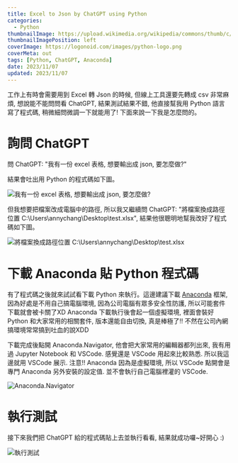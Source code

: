 ```yaml
---
title: Excel to Json by ChatGPT using Python
categories:
  - Python
thumbnailImage: https://upload.wikimedia.org/wikipedia/commons/thumb/c/c3/Python-logo-notext.svg/768px-Python-logo-notext.svg.png
thumbnailImagePosition: left
coverImage: https://logonoid.com/images/python-logo.png
coverMeta: out
tags: [Python, ChatGPT, Anaconda]
date: 2023/11/07
updated: 2023/11/07
---
```


工作上有時會需要用到 Excel 轉 Json 的時候, 但線上工具還要先轉成 csv 非常麻煩, 想說能不能問問看 ChatGPT, 結果測試結果不錯, 他直接幫我用 Python 語言寫了程式碼, 稍微細問微調一下就能用了! 下面來說一下我是怎麼問的。

<!--more-->

# 詢問 ChatGPT

問 ChatGPT: "我有一份 excel 表格, 想要輸出成 json, 要怎麼做?"

結果會吐出用 Python 的程式碼如下圖。

![我有一份 excel 表格, 想要輸出成 json, 要怎麼做?](https://media.discordapp.net/attachments/1135775611948900472/1171267006415261806/image.png?ex=655c0e67&is=65499967&hm=78d61f197714bc1c66156146c6152095d48087bec9442ab412933e38802075a5&=&width=540&height=597)

但我想要把檔案改成電腦中的路徑, 所以我又繼續問 ChatGPT: "將檔案換成路徑位置 C:\Users\annychang\Desktop\test.xlsx", 結果他很聰明地幫我改好了程式碼如下圖。

![將檔案換成路徑位置 C:\Users\annychang\Desktop\test.xlsx](https://media.discordapp.net/attachments/1135775611948900472/1171268001727778867/image.png?ex=655c0f54&is=65499a54&hm=ef647a84a1e84df6c6ad1fbf667c3c09246cb72a9f78b5b532ca7058f9b92ebd&=&width=579&height=597)

# 下載 Anaconda 貼 Python 程式碼

有了程式碼之後就來試試看下載 Python 來執行。這邊建議下載 [Anaconda](https://www.anaconda.com/download) 框架, 因為好處是不用自己搞電腦環境, 因為公司電腦有眾多安全性防護, 所以可能套件下載就會被卡關了XD Anaconda 下載執行後會起一個虛擬環境, 裡面會裝好 Python 和大家常用的相關套件, 版本還能自由切換, 真是棒極了!! 不然在公司內網搞環境常常搞到吐血的說XDD

下載完成後點開 Anaconda.Navigator, 他會把大家常用的編輯器都列出來, 我有用過 Jupyter Notebook 和 VSCode. 感覺還是 VSCode 用起來比較熟悉. 所以我這邊就用 VSCode 展示. 注意!! Anaconda 因為是虛擬環境, 所以 VSCode 點開會是專門 Anaconda 另外安裝的設定值. 並不會執行自己電腦裡灌的 VSCode.

![Anaconda.Navigator](https://media.discordapp.net/attachments/1135775611948900472/1171270736002957372/image.png?ex=655c11e0&is=65499ce0&hm=4501d4e41e832ad8be26bcd3e358294a5e33a615cc7e4e4bf8ca63b37a00f999&=&width=1102&height=597)

# 執行測試

接下來我們把 ChatGPT 給的程式碼貼上去並執行看看, 結果就成功囉~好開心 :)

![執行測試](https://media.discordapp.net/attachments/1135775611948900472/1171272951685984296/image.png?ex=655c13f0&is=65499ef0&hm=bec51ad41196cfea587e85f50d2862daf255a77670411c02b54d25db198ed894&=&width=1102&height=597)